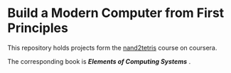 # Build a Modern Computer from First Principles

This repository holds projects form the [nand2tetris](https://www.coursera.org/learn/build-a-computer) course on coursera.

The corresponding book is ***Elements of Computing Systems*** .

